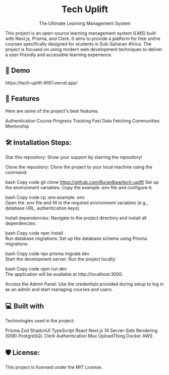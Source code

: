 <h1 align="center" id="title">Tech Uplift</h1> <p align="center">The Ultimate Learning Management System</p> <p id="description">This project is an open-source learning management system (LMS) built with Next.js, Prisma, and Clerk. It aims to provide a platform for free online courses specifically designed for students in Sub-Saharan Africa. The project is focused on using modern web development techniques to deliver a user-friendly and accessible learning experience.</p> <h2>🚀 Demo</h2>
https://tech-uplift-6f87.vercel.app/

<h2>🧐 Features</h2>
Here are some of the project's best features:

Authentication
Course Progress Tracking
Fast Data Fetching
Communities
Mentorship
<h2>🛠️ Installation Steps:</h2>
Star this repository:
Show your support by starring the repository!

Clone the repository:
Clone the project to your local machine using the command:

bash
Copy code
git clone https://github.com/Ruran8wa/tech-uplift
Set up the environment variables:
Copy the example .env file and configure it:

bash
Copy code
cp .env.example .env  
Open the .env file and fill in the required environment variables (e.g., database URL, authentication keys).

Install dependencies:
Navigate to the project directory and install all dependencies:

bash
Copy code
npm install  
Run database migrations:
Set up the database schema using Prisma migrations:

bash
Copy code
npx prisma migrate dev  
Start the development server:
Run the project locally:

bash
Copy code
npm run dev  
The application will be available at http://localhost:3000.

Access the Admin Panel:
Use the credentials provided during setup to log in as an admin and start managing courses and users.

<h2>💻 Built with</h2>
Technologies used in the project:

Prisma
Zod
ShadcnUI
TypeScript
React
Next.js 14
Server-Side Rendering (SSR)
PostgreSQL
Clerk Authentication
Mux
UploadThing
Docker
AWS
<h2>🛡️ License:</h2>
This project is licensed under the MIT License.